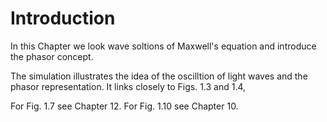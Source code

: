 # Introduction

In this Chapter we  look wave soltions of Maxwell's equation and 
introduce the phasor concept.

The simulation illustrates the idea of the oscilltion of light waves and the phasor representation. It links closely to Figs. 1.3 and 1.4,

For Fig. 1.7 see Chapter 12. For Fig. 1.10 see Chapter 10.

